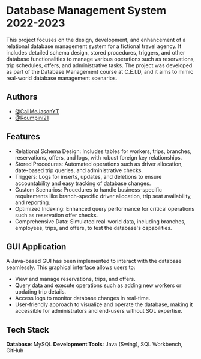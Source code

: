 # Database Management System 2022-2023
This project focuses on the design, development, and enhancement of a relational database management system for a fictional travel agency. It includes detailed schema design, stored procedures, triggers, and other database functionalities to manage various operations such as reservations, trip schedules, offers, and administrative tasks. The project was developed as part of the Database Management course at C.E.I.D, and it aims to mimic real-world database management scenarios.

## Authors
- [@CallMeJasonYT](https://github.com/CallMeJasonYT)
- [@Roumpini21](https://github.com/Roumpini21)
  
## Features
- Relational Schema Design: Includes tables for workers, trips, branches, reservations, offers, and logs, with robust foreign key relationships.
- Stored Procedures: Automated operations such as driver allocation, date-based trip queries, and administrative checks.
- Triggers: Logs for inserts, updates, and deletions to ensure accountability and easy tracking of database changes.
- Custom Scenarios: Procedures to handle business-specific requirements like branch-specific driver allocation, trip seat availability, and reporting.
- Optimized Indexing: Enhanced query performance for critical operations such as reservation offer checks.
- Comprehensive Data: Simulated real-world data, including branches, employees, trips, and offers, to test the database's capabilities.

## GUI Application
A Java-based GUI has been implemented to interact with the database seamlessly. This graphical interface allows users to:

- View and manage reservations, trips, and offers.
- Query data and execute operations such as adding new workers or updating trip details.
- Access logs to monitor database changes in real-time.
- User-friendly approach to visualize and operate the database, making it accessible for administrators and end-users without SQL expertise.

## Tech Stack
**Database**: MySQL
**Development Tools**: Java (Swing), SQL Workbench, GitHub
